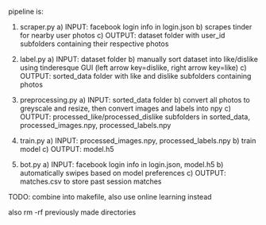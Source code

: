 pipeline is:

1) scraper.py
	a) INPUT: facebook login info in login.json
	b) scrapes tinder for nearby user photos
	c) OUTPUT: dataset folder with user_id subfolders containing their respective photos

2) label.py
	a) INPUT: dataset folder
	b) manually sort dataset into like/dislike using tinderesque GUI (left arrow key=dislike, right arrow key=like)
	c) OUTPUT: sorted_data folder with like and dislike subfolders containing photos

3) preprocessing.py
	a) INPUT: sorted_data folder
	b) convert all photos to greyscale and resize, then convert images and labels into npy
	c) OUTPUT: processed_like/processed_dislike subfolders in sorted_data, processed_images.npy, processed_labels.npy

4) train.py
	a) INPUT: processed_images.npy, processed_labels.npy
	b) train model
	c) OUTPUT: model.h5

5) bot.py
	a) INPUT: facebook login info in login.json, model.h5
	b) automatically swipes based on model preferences
	c) OUTPUT: matches.csv to store past session matches

TODO: combine into makefile, also use online learning instead

also rm -rf previously made directories
